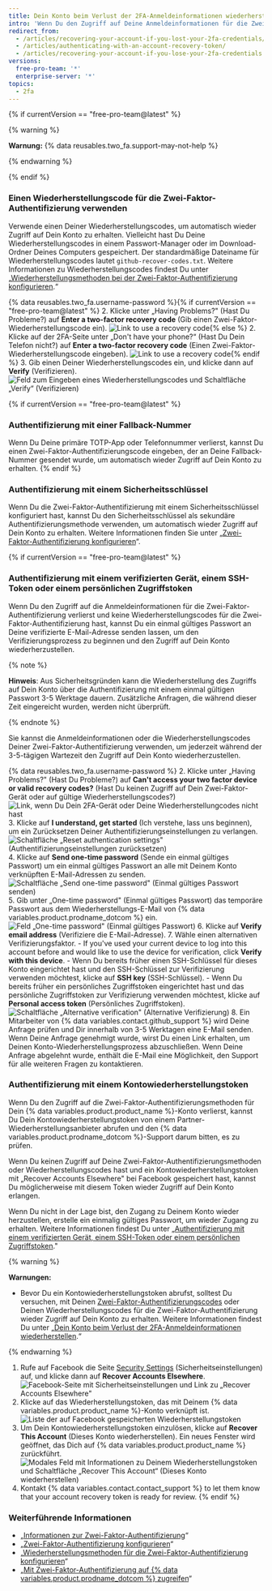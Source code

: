 ```yaml
---
title: Dein Konto beim Verlust der 2FA-Anmeldeinformationen wiederherstellen
intro: 'Wenn Du den Zugriff auf Deine Anmeldeinformationen für die Zwei-Faktor-Authentifizierung verlierst, kannst Du Deine Wiederherstellungscodes oder eine andere Wiederherstellungsoption verwenden, um wieder Zugriff auf Dein Konto zu erhalten.'
redirect_from:
  - /articles/recovering-your-account-if-you-lost-your-2fa-credentials/
  - /articles/authenticating-with-an-account-recovery-token/
  - /articles/recovering-your-account-if-you-lose-your-2fa-credentials
versions:
  free-pro-team: '*'
  enterprise-server: '*'
topics:
  - 2fa
---
```


{% if currentVersion == "free-pro-team@latest" %}

{% warning %}

**Warnung:** {% data reusables.two_fa.support-may-not-help %}

{% endwarning %}

{% endif %}

### Einen Wiederherstellungscode für die Zwei-Faktor-Authentifizierung verwenden

Verwende einen Deiner Wiederherstellungscodes, um automatisch wieder Zugriff auf Dein Konto zu erhalten. Vielleicht hast Du Deine Wiederherstellungscodes in einem Passwort-Manager oder im Download-Ordner Deines Computers gespeichert. Der standardmäßige Dateiname für Wiederherstellungscodes lautet `github-recover-codes.txt`. Weitere Informationen zu Wiederherstellungscodes findest Du unter „[Wiederherstellungsmethoden bei der Zwei-Faktor-Authentifizierung konfigurieren](/articles/configuring-two-factor-authentication-recovery-methods#downloading-your-two-factor-authentication-recovery-codes).“

{% data reusables.two_fa.username-password %}{% if currentVersion == "free-pro-team@latest" %}
2. Klicke unter „Having Problems?" (Hast Du Probleme?) auf **Enter a two-factor recovery code** (Gib einen Zwei-Faktor-Wiederherstellungscode ein). ![Link to use a recovery code](/assets/images/help/2fa/2fa-recovery-code-link.png){% else %}
2. Klicke auf der 2FA-Seite unter „Don't have your phone?“ (Hast Du Dein Telefon nicht?) auf **Enter a two-factor recovery code** (Einen Zwei-Faktor-Wiederherstellungscode eingeben). ![Link to use a recovery code](/assets/images/help/2fa/2fa_recovery_dialog_box.png){% endif %}
3. Gib einen Deiner Wiederherstellungscodes ein, und klicke dann auf **Verify** (Verifizieren). ![Feld zum Eingeben eines Wiederherstellungscodes und Schaltfläche „Verify“ (Verifizieren)](/assets/images/help/2fa/2fa-type-verify-recovery-code.png)

{% if currentVersion == "free-pro-team@latest" %}
### Authentifizierung mit einer Fallback-Nummer

Wenn Du Deine primäre TOTP-App oder Telefonnummer verlierst, kannst Du einen Zwei-Faktor-Authentifizierungscode eingeben, der an Deine Fallback-Nummer gesendet wurde, um automatisch wieder Zugriff auf Dein Konto zu erhalten.
{% endif %}

### Authentifizierung mit einem Sicherheitsschlüssel

Wenn Du die Zwei-Faktor-Authentifizierung mit einem Sicherheitsschlüssel konfiguriert hast, kannst Du den Sicherheitsschlüssel als sekundäre Authentifizierungsmethode verwenden, um automatisch wieder Zugriff auf Dein Konto zu erhalten. Weitere Informationen finden Sie unter „[Zwei-Faktor-Authentifizierung konfigurieren](/articles/configuring-two-factor-authentication#configuring-two-factor-authentication-using-a-security-key)“.

{% if currentVersion == "free-pro-team@latest" %}
### Authentifizierung mit einem verifizierten Gerät, einem SSH-Token oder einem persönlichen Zugriffstoken
Wenn Du den Zugriff auf die Anmeldeinformationen für die Zwei-Faktor-Authentifizierung verlierst und keine Wiederherstellungscodes für die Zwei-Faktor-Authentifizierung hast, kannst Du ein einmal gültiges Passwort an Deine verifizierte E-Mail-Adresse senden lassen, um den Verifizierungsprozess zu beginnen und den Zugriff auf Dein Konto wiederherzustellen.

{% note %}

**Hinweis**: Aus Sicherheitsgründen kann die Wiederherstellung des Zugriffs auf Dein Konto über die Authentifizierung mit einem einmal gültigen Passwort 3-5 Werktage dauern. Zusätzliche Anfragen, die während dieser Zeit eingereicht wurden, werden nicht überprüft.

{% endnote %}

Sie kannst die Anmeldeinformationen oder die Wiederherstellungscodes Deiner Zwei-Faktor-Authentifizierung verwenden, um jederzeit während der 3-5-tägigen Wartezeit den Zugriff auf Dein Konto wiederherzustellen.

{% data reusables.two_fa.username-password %}
2. Klicke unter „Having Problems?" (Hast Du Probleme?) auf **Can't access your two factor device or valid recovery codes?** (Hast Du keinen Zugriff auf Dein Zwei-Faktor-Gerät oder auf gültige Wiederherstellungscodes?) ![Link, wenn Du Dein 2FA-Gerät oder Deine Wiederherstellungcodes nicht hast](/assets/images/help/2fa/no-access-link.png)
3. Klicke auf **I understand, get started** (Ich verstehe, lass uns beginnen), um ein Zurücksetzen Deiner Authentifizierungseinstellungen zu verlangen. ![Schaltfläche „Reset authentication settings" (Authentifizierungseinstellungen zurücksetzen)](/assets/images/help/2fa/reset-auth-settings.png)
4. Klicke auf **Send one-time password** (Sende ein einmal gültiges Passwort) um ein einmal gültiges Passwort an alle mit Deinem Konto verknüpften E-Mail-Adressen zu senden. ![Schaltfläche „Send one-time password" (Einmal gültiges Passwort senden)](/assets/images/help/2fa/send-one-time-password.png)
5. Gib unter „One-time password" (Einmal gültiges Passwort) das temporäre Passwort aus dem Wiederherstellungs-E-Mail von {% data variables.product.prodname_dotcom %} ein. ![Feld „One-time password" (Einmal gültiges Passwort)](/assets/images/help/2fa/one-time-password-field.png)
6. Klicke auf **Verify email address** (Verifiziere die E-Mail-Adresse).
7. Wähle einen alternativen Verifizierungsfaktor.
    - If you've used your current device to log into this account before and would like to use the device for verification, click **Verify with this device**.
    - Wenn Du bereits früher einen SSH-Schlüssel für dieses Konto eingerichtet hast und den SSH-Schlüssel zur Verifizierung verwenden möchtest, klicke auf **SSH key** (SSH-Schlüssel).
    - Wenn Du bereits früher ein persönliches Zugriffstoken eingerichtet hast und das persönliche Zugriffstoken zur Verifizierung verwenden möchtest, klicke auf **Personal access token** (Persönliches Zugriffstoken). ![Schaltfläche „Alternative verification" (Alternative Verifizierung)](/assets/images/help/2fa/alt-verifications.png)
8. Ein Mitarbeiter von {% data variables.contact.github_support %} wird Deine Anfrage prüfen und Dir innerhalb von 3-5 Werktagen eine E-Mail senden. Wenn Deine Anfrage genehmigt wurde, wirst Du einen Link erhalten, um Deinen Konto-Wiederherstellungsprozess abzuschließen. Wenn Deine Anfrage abgelehnt wurde, enthält die E-Mail eine Möglichkeit, den Support für alle weiteren Fragen zu kontaktieren.

### Authentifizierung mit einem Kontowiederherstellungstoken

Wenn Du den Zugriff auf die Zwei-Faktor-Authentifizierungsmethoden für Dein {% data variables.product.product_name %}-Konto verlierst, kannst Du Dein Kontowiederherstellungstoken von einem Partner-Wiederherstellungsanbieter abrufen und den {% data variables.product.prodname_dotcom %}-Support darum bitten, es zu prüfen.

Wenn Du keinen Zugriff auf Deine Zwei-Faktor-Authentifizierungsmethoden oder Wiederherstellungscodes hast und ein Kontowiederherstellungstoken mit „Recover Accounts Elsewhere" bei Facebook gespeichert hast, kannst Du möglicherweise mit diesem Token wieder Zugriff auf Dein Konto erlangen.

Wenn Du nicht in der Lage bist, den Zugang zu Deinem Konto wieder herzustellen, erstelle ein einmalig gültiges Passwort, um wieder Zugang zu erhalten. Weitere Informationen findest Du unter „[Authentifizierung mit einem verifizierten Gerät, einem SSH-Token oder einem persönlichen Zugriffstoken](#authenticating-with-a-verified-device-ssh-token-or-personal-access-token)."

{% warning %}

**Warnungen:**
- Bevor Du ein Kontowiederherstellungstoken abrufst, solltest Du versuchen, mit Deinen [Zwei-Faktor-Authentifizierungscodes](/articles/accessing-github-using-two-factor-authentication) oder Deinen Wiederherstellungscodes für die Zwei-Faktor-Authentifizierung wieder Zugriff auf Dein Konto zu erhalten. Weitere Informationen findest Du unter „[Dein Konto beim Verlust der 2FA-Anmeldeinformationen wiederherstellen](/articles/recovering-your-account-if-you-lose-your-2fa-credentials).“

{% endwarning %}

1. Rufe auf Facebook die Seite [Security Settings](https://www.facebook.com/settings?tab=security) (Sicherheitseinstellungen) auf, und klicke dann auf **Recover Accounts Elsewhere**. ![Facebook-Seite mit Sicherheitseinstellungen und Link zu „Recover Accounts Elsewhere"](/assets/images/help/settings/security-facebook-security-settings-page.png)
2. Klicke auf das Wiederherstellungstoken, das mit Deinem {% data variables.product.product_name %}-Konto verknüpft ist. ![Liste der auf Facebook gespeicherten Wiederherstellungstoken](/assets/images/help/settings/security-github-rae-token-on-facebook.png)
3. Um Dein Kontowiederherstellungstoken einzulösen, klicke auf **Recover This Account** (Dieses Konto wiederherstellen). Ein neues Fenster wird geöffnet, das Dich auf {% data variables.product.product_name %} zurückführt. ![Modales Feld mit Informationen zu Deinem Wiederherstellungstoken und Schaltfläche „Recover This Account“ (Dieses Konto wiederherstellen)](/assets/images/help/settings/security-recover-account-facebook.png)
4. Kontakt
{% data variables.contact.contact_support %} to let them know that your account recovery token is ready for review.
{% endif %}

### Weiterführende Informationen

- „[Informationen zur Zwei-Faktor-Authentifizierung](/articles/about-two-factor-authentication)“
- „[Zwei-Faktor-Authentifizierung konfigurieren](/articles/configuring-two-factor-authentication)“
- „[Wiederherstellungsmethoden für die Zwei-Faktor-Authentifizierung konfigurieren](/articles/configuring-two-factor-authentication-recovery-methods)“
- „[Mit Zwei-Faktor-Authentifizierung auf {% data variables.product.prodname_dotcom %} zugreifen](/articles/accessing-github-using-two-factor-authentication)“
